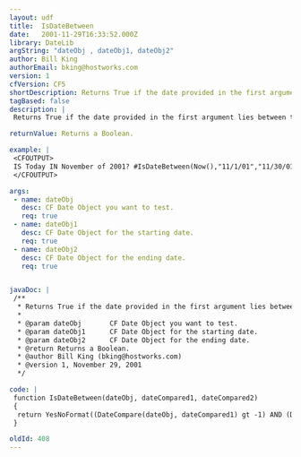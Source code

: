 ```yaml
---
layout: udf
title:  IsDateBetween
date:   2001-11-29T16:33:52.000Z
library: DateLib
argString: "dateObj , dateObj1, dateObj2"
author: Bill King
authorEmail: bking@hostworks.com
version: 1
cfVersion: CF5
shortDescription: Returns True if the date provided in the first argument lies between the two dates in the second and third arguments.
tagBased: false
description: |
 Returns True if the date provided in the first argument lies between the two dates in the second and third arguments.

returnValue: Returns a Boolean.

example: |
 <CFOUTPUT>
 IS Today IN November of 2001? #IsDateBetween(Now(),"11/1/01","11/30/01")#
 </CFOUTPUT>

args:
 - name: dateObj 
   desc: CF Date Object you want to test.
   req: true
 - name: dateObj1
   desc: CF Date Object for the starting date.
   req: true
 - name: dateObj2
   desc: CF Date Object for the ending date.
   req: true


javaDoc: |
 /**
  * Returns True if the date provided in the first argument lies between the two dates in the second and third arguments.
  * 
  * @param dateObj       CF Date Object you want to test. 
  * @param dateObj1      CF Date Object for the starting date. 
  * @param dateObj2      CF Date Object for the ending date. 
  * @return Returns a Boolean. 
  * @author Bill King (bking@hostworks.com) 
  * @version 1, November 29, 2001 
  */

code: |
 function IsDateBetween(dateObj, dateCompared1, dateCompared2)
 {
  return YesNoFormat((DateCompare(dateObj, dateCompared1) gt -1) AND (DateCompare(dateObj, dateCompared2) lt 1));
 }

oldId: 408
---
```



